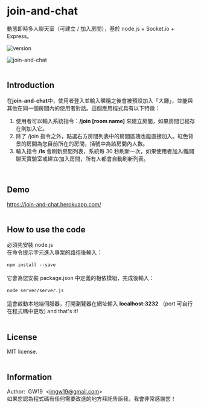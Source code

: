 # join-and-chat
動態即時多人聊天室（可建立 / 加入房間），基於 node.js + Socket.io + Express。<br>

![version](https://img.shields.io/badge/version-1.6.5-green.svg)

![join-and-chat](https://cloud.githubusercontent.com/assets/24193072/26714744/837dccfc-47a5-11e7-86e0-953f63dd9c77.png)<br><br>

## Introduction
在<strong>join-and-chat</strong>中，使用者登入並輸入暱稱之後會被預設加入「大廳」，並能與其他在同一個房間內的使用者對話。這個應用程式具有以下特徵：<br>

<ol>

<li>使用者可以輸入系統指令：<b>/join [room name]</b> 來建立房間，如果房間已經存在則加入它。</li>

<li>除了 /join 指令之外，點選右方房間列表中的房間區塊也能直接加入。紅色背景的房間為您目前所在的房間，括號中為該房間內人數。</li>

<li>輸入指令 <b>/ls</b> 會刷新房間列表，系統每 30 秒刷新一次，如果使用者加入∕離開聊天實驗室或建立∕加入房間，所有人都會自動刷新列表。</li>

</ol>
<br>

## Demo
<a href='https://join-and-chat.herokuapp.com/' target='_blank'>https://join-and-chat.herokuapp.com/<a><br>
<br>

## How to use the code
 必須先安裝 node.js<br>
 在命令提示字元進入專案的路徑後輸入：<br><br>
```npm install --save```<br><br>
它會為您安裝 package.json 中定義的相依模組，完成後輸入：<br><br>
```node server/server.js```<br><br>
這會啟動本地端伺服器，打開瀏覽器在網址輸入 <b>localhost:3232</b> （port 可自行在程式碼中更改) and that's it!<br><br>

## License
MIT license.<br><br>

## Information
Author: &nbsp;GW19 &nbsp;\<imgw19@gmail.com\><br>
如果您認為程式碼有任何需要改進的地方拜託告訴我，我會非常感謝您！ <br><br>

